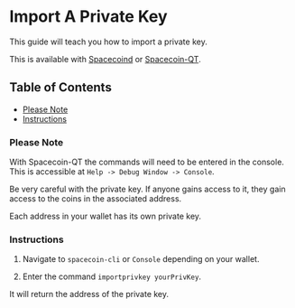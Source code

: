 # Import A Private Key

This guide will teach you how to import a private key.

This is available with [Spacecoind](https://github.com/spaceworksco/spacecoin) or [Spacecoin-QT](https://spacecoin.network/#wallets).

## Table of Contents

- [Please Note](#Please-Note)
- [Instructions](#Instructions)

### Please Note

With Spacecoin-QT the commands will need to be entered in the console. This is accessible at `Help -> Debug Window -> Console`.

Be very careful with the private key. If anyone gains access to it, they gain access to the coins in the associated address.

Each address in your wallet has its own private key.

### Instructions

1. Navigate to `spacecoin-cli` or `Console` depending on your wallet.

2. Enter the command `importprivkey yourPrivKey`.

It will return the address of the private key.
